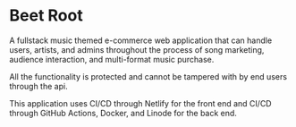 
# Beet Root
A fullstack music themed e-commerce web application that can handle users, artists, and admins throughout the process of song marketing, audience interaction, and multi-format music purchase.

All the functionality is protected and cannot be tampered with by end users through the api. 

This application uses CI/CD through Netlify for the front end and CI/CD through GitHub Actions, Docker, and Linode for the back end.
